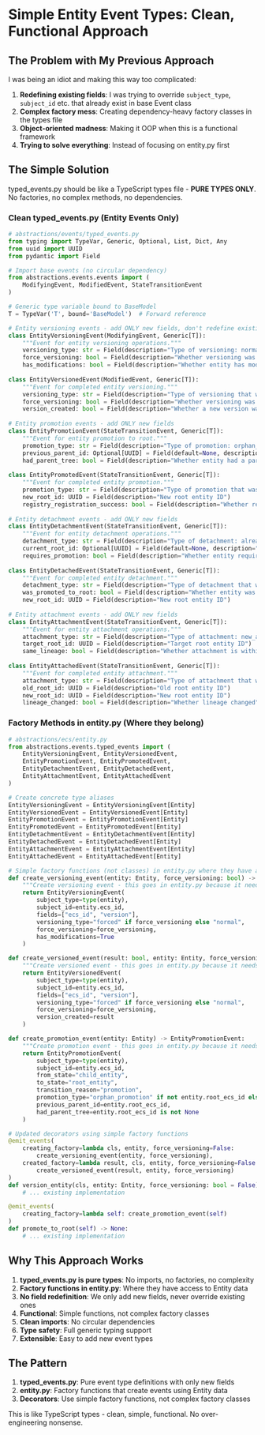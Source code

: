 # Simple Entity Event Types: Clean, Functional Approach

## The Problem with My Previous Approach

I was being an idiot and making this way too complicated:

1. **Redefining existing fields**: I was trying to override `subject_type`, `subject_id` etc. that already exist in base Event class
2. **Complex factory mess**: Creating dependency-heavy factory classes in the types file
3. **Object-oriented madness**: Making it OOP when this is a functional framework
4. **Trying to solve everything**: Instead of focusing on entity.py first

## The Simple Solution

typed_events.py should be like a TypeScript types file - **PURE TYPES ONLY**. No factories, no complex methods, no dependencies.

### Clean typed_events.py (Entity Events Only)

```python
# abstractions/events/typed_events.py
from typing import TypeVar, Generic, Optional, List, Dict, Any
from uuid import UUID
from pydantic import Field

# Import base events (no circular dependency)
from abstractions.events.events import (
    ModifyingEvent, ModifiedEvent, StateTransitionEvent
)

# Generic type variable bound to BaseModel
T = TypeVar('T', bound='BaseModel')  # Forward reference

# Entity versioning events - add ONLY new fields, don't redefine existing ones
class EntityVersioningEvent(ModifyingEvent, Generic[T]):
    """Event for entity versioning operations."""
    versioning_type: str = Field(description="Type of versioning: normal, forced, initial_registration")
    force_versioning: bool = Field(description="Whether versioning was forced")
    has_modifications: bool = Field(description="Whether entity has modifications")
    
class EntityVersionedEvent(ModifiedEvent, Generic[T]):
    """Event for completed entity versioning."""
    versioning_type: str = Field(description="Type of versioning that was performed")
    force_versioning: bool = Field(description="Whether versioning was forced")
    version_created: bool = Field(description="Whether a new version was created")
    
# Entity promotion events - add ONLY new fields
class EntityPromotionEvent(StateTransitionEvent, Generic[T]):
    """Event for entity promotion to root."""
    promotion_type: str = Field(description="Type of promotion: orphan_promotion, detachment_promotion, manual_promotion")
    previous_parent_id: Optional[UUID] = Field(default=None, description="Previous parent entity ID")
    had_parent_tree: bool = Field(description="Whether entity had a parent tree")
    
class EntityPromotedEvent(StateTransitionEvent, Generic[T]):
    """Event for completed entity promotion."""
    promotion_type: str = Field(description="Type of promotion that was performed")
    new_root_id: UUID = Field(description="New root entity ID")
    registry_registration_success: bool = Field(description="Whether registry registration succeeded")
    
# Entity detachment events - add ONLY new fields
class EntityDetachmentEvent(StateTransitionEvent, Generic[T]):
    """Event for entity detachment operations."""
    detachment_type: str = Field(description="Type of detachment: already_root, orphan_detach, tree_detach")
    current_root_id: Optional[UUID] = Field(default=None, description="Current root entity ID")
    requires_promotion: bool = Field(description="Whether entity requires promotion")
    
class EntityDetachedEvent(StateTransitionEvent, Generic[T]):
    """Event for completed entity detachment."""
    detachment_type: str = Field(description="Type of detachment that was performed")
    was_promoted_to_root: bool = Field(description="Whether entity was promoted to root")
    new_root_id: UUID = Field(description="New root entity ID")
    
# Entity attachment events - add ONLY new fields
class EntityAttachmentEvent(StateTransitionEvent, Generic[T]):
    """Event for entity attachment operations."""
    attachment_type: str = Field(description="Type of attachment: new_attachment, re_attachment, version_only")
    target_root_id: UUID = Field(description="Target root entity ID")
    same_lineage: bool = Field(description="Whether attachment is within same lineage")
    
class EntityAttachedEvent(StateTransitionEvent, Generic[T]):
    """Event for completed entity attachment."""
    attachment_type: str = Field(description="Type of attachment that was performed")
    old_root_id: UUID = Field(description="Old root entity ID")
    new_root_id: UUID = Field(description="New root entity ID")
    lineage_changed: bool = Field(description="Whether lineage changed")
```

### Factory Methods in entity.py (Where they belong)

```python
# abstractions/ecs/entity.py
from abstractions.events.typed_events import (
    EntityVersioningEvent, EntityVersionedEvent,
    EntityPromotionEvent, EntityPromotedEvent,
    EntityDetachmentEvent, EntityDetachedEvent,
    EntityAttachmentEvent, EntityAttachedEvent
)

# Create concrete type aliases
EntityVersioningEvent = EntityVersioningEvent[Entity]
EntityVersionedEvent = EntityVersionedEvent[Entity]
EntityPromotionEvent = EntityPromotionEvent[Entity]
EntityPromotedEvent = EntityPromotedEvent[Entity]
EntityDetachmentEvent = EntityDetachmentEvent[Entity]
EntityDetachedEvent = EntityDetachedEvent[Entity]
EntityAttachmentEvent = EntityAttachmentEvent[Entity]
EntityAttachedEvent = EntityAttachedEvent[Entity]

# Simple factory functions (not classes) in entity.py where they have access to Entity
def create_versioning_event(entity: Entity, force_versioning: bool) -> EntityVersioningEvent:
    """Create versioning event - this goes in entity.py because it needs Entity data."""
    return EntityVersioningEvent(
        subject_type=type(entity),
        subject_id=entity.ecs_id,
        fields=["ecs_id", "version"],
        versioning_type="forced" if force_versioning else "normal",
        force_versioning=force_versioning,
        has_modifications=True
    )

def create_versioned_event(result: bool, entity: Entity, force_versioning: bool) -> EntityVersionedEvent:
    """Create versioned event - this goes in entity.py because it needs Entity data."""
    return EntityVersionedEvent(
        subject_type=type(entity),
        subject_id=entity.ecs_id,
        fields=["ecs_id", "version"],
        versioning_type="forced" if force_versioning else "normal",
        force_versioning=force_versioning,
        version_created=result
    )

def create_promotion_event(entity: Entity) -> EntityPromotionEvent:
    """Create promotion event - this goes in entity.py because it needs Entity data."""
    return EntityPromotionEvent(
        subject_type=type(entity),
        subject_id=entity.ecs_id,
        from_state="child_entity",
        to_state="root_entity",
        transition_reason="promotion",
        promotion_type="orphan_promotion" if not entity.root_ecs_id else "detachment_promotion",
        previous_parent_id=entity.root_ecs_id,
        had_parent_tree=entity.root_ecs_id is not None
    )

# Updated decorators using simple factory functions
@emit_events(
    creating_factory=lambda cls, entity, force_versioning=False:
        create_versioning_event(entity, force_versioning),
    created_factory=lambda result, cls, entity, force_versioning=False:
        create_versioned_event(result, entity, force_versioning)
)
def version_entity(cls, entity: Entity, force_versioning: bool = False) -> bool:
    # ... existing implementation

@emit_events(
    creating_factory=lambda self: create_promotion_event(self)
)
def promote_to_root(self) -> None:
    # ... existing implementation
```

## Why This Approach Works

1. **typed_events.py is pure types**: No imports, no factories, no complexity
2. **Factory functions in entity.py**: Where they have access to Entity data
3. **No field redefinition**: We only add new fields, never override existing ones
4. **Functional**: Simple functions, not complex factory classes
5. **Clean imports**: No circular dependencies
6. **Type safety**: Full generic typing support
7. **Extensible**: Easy to add new event types

## The Pattern

1. **typed_events.py**: Pure event type definitions with only new fields
2. **entity.py**: Factory functions that create events using Entity data
3. **Decorators**: Use simple factory functions, not complex factory classes

This is like TypeScript types - clean, simple, functional. No over-engineering nonsense.